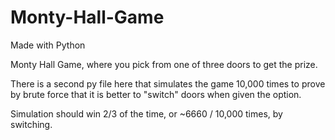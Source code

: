 # Monty-Hall-Game
Made with Python

Monty Hall Game, where you pick from one of three doors to get the prize.

There is a second py file here that simulates the game 10,000 times to prove by brute force that it is better to "switch" doors when given the option.

Simulation should win 2/3 of the time, or ~6660 / 10,000 times, by switching.

